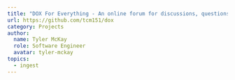 ```yaml
---
title: "DOX For Everything - An online forum for discussions, questions and answers, fan pages, blogs, or anything else."
url: https://github.com/tcm151/dox
category: Projects
author:
  name: Tyler McKay
  role: Software Engineer
  avatar: tyler-mckay
topics:
  - ingest
---
```



